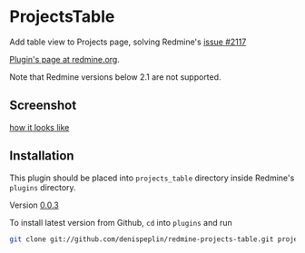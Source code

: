 # ProjectsTable

Add table view to Projects page, solving Redmine's [issue #2117](http://www.redmine.org/issues/2117)

[Plugin's page at redmine.org](http://www.redmine.org/plugins/projects_table).

Note that Redmine versions below 2.1 are not supported.

## Screenshot

[how it looks like](https://raw.github.com/wiki/denispeplin/redmine-projects-table/projects_table_0.0.2_1.png)

## Installation

This plugin should be placed into `projects_table` directory inside Redmine's
`plugins` directory.

Version [0.0.3](http://www.redmine.org/attachments/download/8773/projects_table.tgz)

To install latest version from Github, `cd` into `plugins` and run

```bash
git clone git://github.com/denispeplin/redmine-projects-table.git projects_table
```
